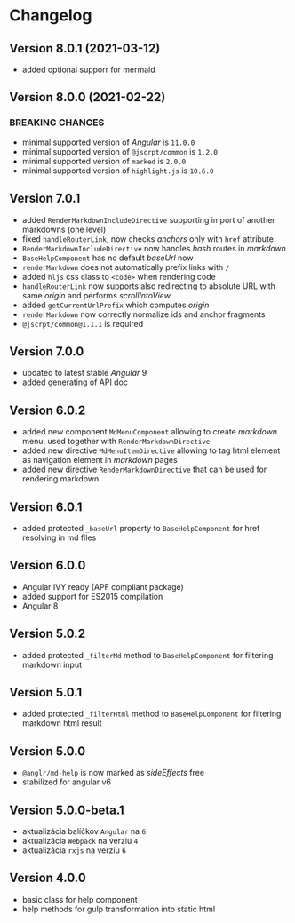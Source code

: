 # Changelog

## Version 8.0.1 (2021-03-12)
- added optional supporr for mermaid

## Version 8.0.0 (2021-02-22)

### BREAKING CHANGES

- minimal supported version of *Angular* is `11.0.0`
- minimal supported version of `@jscrpt/common` is `1.2.0`
- minimal supported version of `marked` is `2.0.0`
- minimal supported version of `highlight.js` is `10.6.0`

## Version 7.0.1

- added `RenderMarkdownIncludeDirective` supporting import of another markdowns (one level)
- fixed `handleRouterLink`, now checks *anchors* only with `href` attribute
- `RenderMarkdownIncludeDirective` now handles *hash* routes in *markdown*
- `BaseHelpComponent` has no default *baseUrl* now
- `renderMarkdown` does not automatically prefix links with `/`
- added `hljs` css class to `<code>` when rendering code
- `handleRouterLink` now supports also redirecting to absolute URL with same *origin* and performs *scrollIntoView*
- added `getCurrentUrlPrefix` which computes *origin*
- `renderMarkdown` now correctly normalize ids and anchor fragments
- `@jscrpt/common@1.1.1` is required

## Version 7.0.0

- updated to latest stable *Angular* 9
- added generating of API doc

## Version 6.0.2

- added new component `MdMenuComponent` allowing to create *markdown* menu, used together with `RenderMarkdownDirective`
- added new directive `MdMenuItemDirective` allowing to tag html element as navigation element in *markdown* pages
- added new directive `RenderMarkdownDirective` that can be used for rendering markdown

## Version 6.0.1

- added protected `_baseUrl` property to `BaseHelpComponent` for href resolving in md files

## Version 6.0.0

- Angular IVY ready (APF compliant package)
- added support for ES2015 compilation
- Angular 8

## Version 5.0.2
- added protected `_filterMd` method to `BaseHelpComponent` for filtering markdown input

## Version 5.0.1
 - added protected `_filterHtml` method to `BaseHelpComponent` for filtering markdown html result

## Version 5.0.0
 - `@anglr/md-help` is now marked as *sideEffects* free
 - stabilized for angular v6

## Version 5.0.0-beta.1
 - aktualizácia balíčkov `Angular` na `6`
 - aktualizácia `Webpack` na verziu `4`
 - aktualizácia `rxjs` na verziu `6`

## Version 4.0.0
- basic class for help component
- help methods for gulp transformation into static html

